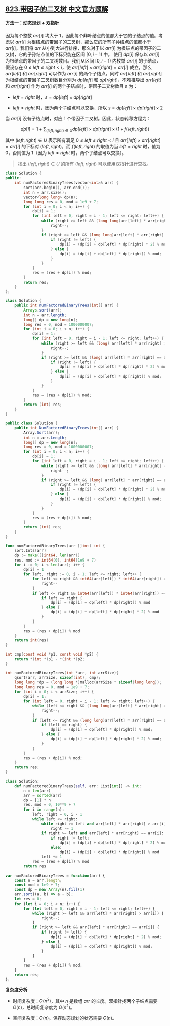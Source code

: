 ## [823.带因子的二叉树 中文官方题解](https://leetcode.cn/problems/binary-trees-with-factors/solutions/100000/dai-yin-zi-de-er-cha-shu-by-leetcode-sol-0082)

#### 方法一：动态规划 + 双指针

因为每个整数 $\textit{arr}[i]$ 均大于 $1$，因此每个非叶结点的值都大于它的子结点的值。考虑以 $\textit{arr}[i]$ 为根结点的带因子的二叉树，那么它的所有子孙结点的值都小于 $\textit{arr}[i]$。我们将 $\textit{arr}$ 从小到大进行排序，那么对于以 $\textit{arr}[i]$ 为根结点的带因子的二叉树，它的子孙结点值的下标只能在区间 $[0, i - 1)$ 中。
使用 $\textit{dp}[i]$ 保存以 $\textit{arr}[i]$ 为根结点的带因子的二叉树数目。我们从区间 $[0, i - 1)$ 内枚举 $\textit{arr}[i]$ 的子结点，假设存在 $0 \le \textit{left} \le \textit{right} \lt i$，使 $\textit{arr}[\textit{left}] \times \textit{arr}[\textit{right}] = \textit{arr}[i]$ 成立，那么 $\textit{arr}[\textit{left}]$ 和 $\textit{arr}[\textit{right}]$ 可以作为 $\textit{arr}[i]$ 的两个子结点。同时 $\textit{arr}[\textit{left}]$ 和 $\textit{arr}[\textit{right}]$ 为根结点的带因子二叉树数目分别为 $\textit{dp}[\textit{left}]$ 和 $\textit{dp}[\textit{right}]$，不难推导出 $\textit{arr}[\textit{left}]$ 和 $\textit{arr}[\textit{right}]$ 作为 $\textit{arr}[i]$ 的两个子结点时，带因子二叉树数目 $s$ 为：

+ $\textit{left} = \textit{right}$ 时，$s = \textit{dp}[\textit{left}] \times \textit{dp}[\textit{right}]$

+ $\textit{left} \ne \textit{right}$ 时，因为两个子结点可以交换，所以 $s = \textit{dp}[\textit{left}] \times \textit{dp}[\textit{right}] \times 2$

当 $\textit{arr}[i]$ 没有子结点时，对应 $1$ 个带因子二叉树。因此，状态转移方程为：

$$
    \textit{dp}[i] = 1 + \sum_{(\textit{left}, \textit{right}) \in U} \textit{dp}[\textit{left}] \times \textit{dp}[\textit{right}] \times (1 + f(\textit{left}, \textit{right}))
$$

其中 $(\textit{left}, \textit{right}) \in U$ 表示所有满足 $0 \le \textit{left} \le \textit{right} \lt i$ 且 $\textit{arr}[\textit{left}] \times \textit{arr}[\textit{right}] = \textit{arr}[i]$ 的下标对 $(\textit{left}, \textit{right})$，而 $f(\textit{left}, \textit{right})$ 的取值为当 $\textit{left} = \textit{right}$ 时，值为 $0$，否则值为 $1$（因为 $\textit{left} \ne \textit{right}$ 时，两个子结点可以交换）。

> 找出 $(\textit{left}, \textit{right}) \in U$ 的所有 $(\textit{left}, \textit{right})$ 可以使用双指针进行查找。

```C++ [sol1-C++]
class Solution {
public:
    int numFactoredBinaryTrees(vector<int>& arr) {
        sort(arr.begin(), arr.end());
        int n = arr.size();
        vector<long long> dp(n);
        long long res = 0, mod = 1e9 + 7;
        for (int i = 0; i < n; i++) {
            dp[i] = 1;
            for (int left = 0, right = i - 1; left <= right; left++) {
                while (right >= left && (long long)arr[left] * arr[right] > arr[i]) {
                    right--;
                }
                if (right >= left && (long long)arr[left] * arr[right] == arr[i]) {
                    if (right != left) {
                        dp[i] = (dp[i] + dp[left] * dp[right] * 2) % mod;
                    } else {
                        dp[i] = (dp[i] + dp[left] * dp[right]) % mod;
                    }
                }
            }
            res = (res + dp[i]) % mod;
        }
        return res;
    }
};
```

```Java [sol1-Java]
class Solution {
    public int numFactoredBinaryTrees(int[] arr) {
        Arrays.sort(arr);
        int n = arr.length;
        long[] dp = new long[n];
        long res = 0, mod = 1000000007;
        for (int i = 0; i < n; i++) {
            dp[i] = 1;
            for (int left = 0, right = i - 1; left <= right; left++) {
                while (right >= left && (long) arr[left] * arr[right] > arr[i]) {
                    right--;
                }
                if (right >= left && (long) arr[left] * arr[right] == arr[i]) {
                    if (right != left) {
                        dp[i] = (dp[i] + dp[left] * dp[right] * 2) % mod;
                    } else {
                        dp[i] = (dp[i] + dp[left] * dp[right]) % mod;
                    }
                }
            }
            res = (res + dp[i]) % mod;
        }
        return (int) res;
    }
}
```

```C# [sol1-C#]
public class Solution {
    public int NumFactoredBinaryTrees(int[] arr) {
        Array.Sort(arr);
        int n = arr.Length;
        long[] dp = new long[n];
        long res = 0, mod = 1000000007;
        for (int i = 0; i < n; i++) {
            dp[i] = 1;
            for (int left = 0, right = i - 1; left <= right; left++) {
                while (right >= left && (long) arr[left] * arr[right] > arr[i]) {
                    right--;
                }
                if (right >= left && (long) arr[left] * arr[right] == arr[i]) {
                    if (right != left) {
                        dp[i] = (dp[i] + dp[left] * dp[right] * 2) % mod;
                    } else {
                        dp[i] = (dp[i] + dp[left] * dp[right]) % mod;
                    }
                }
            }
            res = (res + dp[i]) % mod;
        }
        return (int) res;
    }
}
```

```Go [sol1-Golang]
func numFactoredBinaryTrees(arr []int) int {
    sort.Ints(arr)
    dp := make([]int64, len(arr))
    res, mod := int64(0), int64(1e9 + 7)
    for i := 0; i < len(arr); i++ {
        dp[i] = 1
        for left, right := 0, i - 1; left <= right; left++ {
            for left <= right && int64(arr[left]) * int64(arr[right]) > int64(arr[i]) {
                right--
            }
            if left <= right && int64(arr[left]) * int64(arr[right]) == int64(arr[i]) {
                if left == right {
                    dp[i] = (dp[i] + dp[left] * dp[right]) % mod
                } else {
                    dp[i] = (dp[i] + dp[left] * dp[right] * 2) % mod
                }
            }
        }
        res = (res + dp[i]) % mod
    }
    return int(res)
}
```

```C [sol1-C]
int cmp(const void *p1, const void *p2) {
    return *(int *)p1 - *(int *)p2;
}

int numFactoredBinaryTrees(int *arr, int arrSize){
    qsort(arr, arrSize, sizeof(int), cmp);
    long long *dp = (long long *)malloc(arrSize * sizeof(long long));
    long long res = 0, mod = 1e9 + 7;
    for (int i = 0; i < arrSize; i++) {
        dp[i] = 1;
        for (int left = 0, right = i - 1; left <= right; left++) {
            while (left <= right && (long long)arr[left] * arr[right] > arr[i]) {
                right--;
            }
            if (left <= right && (long long)arr[left] * arr[right] == arr[i]) {
                if (left == right) {
                    dp[i] = (dp[i] + dp[left] * dp[right]) % mod;
                } else {
                    dp[i] = (dp[i] + dp[left] * dp[right] * 2) % mod;
                }
            }
        }
        res = (res + dp[i]) % mod;
    }
    return res;
}
```

```Python [sol1-Python3]
class Solution:
    def numFactoredBinaryTrees(self, arr: List[int]) -> int:
        n = len(arr)
        arr = sorted(arr)
        dp = [1] * n
        res, mod = 0, 10**9 + 7
        for i in range(n):
            left, right = 0, i - 1
            while left <= right:
                while right >= left and arr[left] * arr[right] > arr[i]:
                    right -= 1
                if right >= left and arr[left] * arr[right] == arr[i]:
                    if right != left:
                        dp[i] = (dp[i] + dp[left] * dp[right] * 2) % mod
                    else:
                        dp[i] = (dp[i] + dp[left] * dp[right]) % mod
                left += 1
            res = (res + dp[i]) % mod
        return res
```

```JavaScript [sol1-JavaScript]
var numFactoredBinaryTrees = function(arr) {
    const n = arr.length;
    const mod = 1e9 + 7;
    const dp = new Array(n).fill(1)
    arr.sort((a, b) => a - b);
    let res = 0;
    for (let i = 0; i < n; i++) {
        for (let left = 0, right = i - 1; left <= right; left++) {
            while (right >= left && arr[left] * arr[right] > arr[i]) {
                right--;
            }
            if (right >= left && arr[left] * arr[right] == arr[i]) {
                if (right != left) {
                    dp[i] = (dp[i] + dp[left] * dp[right] * 2) % mod;
                } else {
                    dp[i] = (dp[i] + dp[left] * dp[right]) % mod;
                }
            }
        }
        res = (res + dp[i]) % mod;
    }
    return res;
};
```


**复杂度分析**

+ 时间复杂度：$O(n^2)$，其中 $n$ 是数组 $\textit{arr}$ 的长度。双指针找两个子结点需要 $O(n)$，总时间复杂度为 $O(n^2)$。

+ 空间复杂度：$O(n)$。保存动态规划的状态需要 $O(n)$。